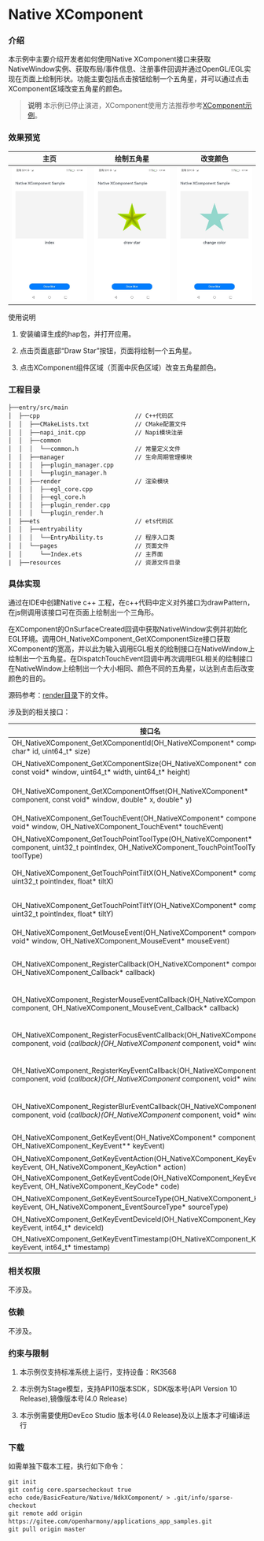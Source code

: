 # Native XComponent

### 介绍

本示例中主要介绍开发者如何使用Native XComponent接口来获取NativeWindow实例、获取布局/事件信息、注册事件回调并通过OpenGL/EGL实现在页面上绘制形状。功能主要包括点击按钮绘制一个五角星，并可以通过点击XComponent区域改变五角星的颜色。

> **说明**
> 本示例已停止演进，XComponent使用方法推荐参考[XComponent示例](../XComponent/README_zh.md)。
### 效果预览

| 主页                                 | 绘制五角星                                    | 改变颜色                                            |
| ------------------------------------ | --------------------------------------------- | --------------------------------------------------- |
| ![main](screenshots/device/main.png) | ![draw star](screenshots/device/drawStar.png) | ![change color](screenshots/device/changeColor.png) |

使用说明

1. 安装编译生成的hap包，并打开应用。

2. 点击页面底部“Draw Star”按钮，页面将绘制一个五角星。

3. 点击XComponent组件区域（页面中灰色区域）改变五角星颜色。


### 工程目录

```
├──entry/src/main
│  ├──cpp                           // C++代码区
│  │  ├──CMakeLists.txt             // CMake配置文件
│  │  ├──napi_init.cpp              // Napi模块注册
│  │  ├──common
│  │  │  └──common.h                // 常量定义文件
│  │  ├──manager                    // 生命周期管理模块
│  │  │  ├──plugin_manager.cpp
│  │  │  └──plugin_manager.h
│  │  ├──render                     // 渲染模块
│  │  │  ├──egl_core.cpp
│  │  │  ├──egl_core.h
│  │  │  ├──plugin_render.cpp
│  │  │  └──plugin_render.h
│  ├──ets                           // ets代码区
│  │  ├──entryability
│  │  │  └──EntryAbility.ts         // 程序入口类
│  │  └──pages                      // 页面文件
│  │     └──Index.ets               // 主界面
|  ├──resources         			// 资源文件目录
```

### 具体实现

通过在IDE中创建Native c++ 工程，在c++代码中定义对外接口为drawPattern，在js侧调用该接口可在页面上绘制出一个三角形。

在XComponent的OnSurfaceCreated回调中获取NativeWindow实例并初始化EGL环境。调用OH_NativeXComponent_GetXComponentSize接口获取XComponent的宽高，并以此为输入调用EGL相关的绘制接口在NativeWindow上绘制出一个五角星。在DispatchTouchEvent回调中再次调用EGL相关的绘制接口在NativeWindow上绘制出一个大小相同、颜色不同的五角星，以达到点击后改变颜色的目的。

源码参考：[render目录](entry/src/main/cpp/render)下的文件。

涉及到的相关接口：

| 接口名                                                       | 描述                                                    |
| ------------------------------------------------------------ | ------------------------------------------------------- |
| OH_NativeXComponent_GetXComponentId(OH_NativeXComponent* component, char* id, uint64_t* size) | 获取XComponent的id。                                    |
| OH_NativeXComponent_GetXComponentSize(OH_NativeXComponent* component, const void* window, uint64_t* width, uint64_t* height) | 获取XComponent持有的surface的大小。                     |
| OH_NativeXComponent_GetXComponentOffset(OH_NativeXComponent* component, const void* window, double* x, double* y) | 获取XComponent持有的surface相对窗口左上角的偏移量。     |
| OH_NativeXComponent_GetTouchEvent(OH_NativeXComponent* component, const void* window, OH_NativeXComponent_TouchEvent* touchEvent) | 获取由XComponent触发的触摸事件。                        |
| OH_NativeXComponent_GetTouchPointToolType(OH_NativeXComponent* component, uint32_t pointIndex, OH_NativeXComponent_TouchPointToolType* toolType) | 获取XComponent触摸点的工具类型。                        |
| OH_NativeXComponent_GetTouchPointTiltX(OH_NativeXComponent* component, uint32_t pointIndex, float* tiltX) | 获取XComponent触摸点处相对X轴的倾斜角度。               |
| OH_NativeXComponent_GetTouchPointTiltY(OH_NativeXComponent* component, uint32_t pointIndex, float* tiltY) | 获取XComponent触摸点处相对Y轴的倾斜角度。               |
| OH_NativeXComponent_GetMouseEvent(OH_NativeXComponent* component, const void* window, OH_NativeXComponent_MouseEvent* mouseEvent) | 获取由XComponent触发的鼠标事件。                        |
| OH_NativeXComponent_RegisterCallback(OH_NativeXComponent* component, OH_NativeXComponent_Callback* callback) | 为此OH_NativeXComponent实例注册生命周期和触摸事件回调。 |
| OH_NativeXComponent_RegisterMouseEventCallback(OH_NativeXComponent* component, OH_NativeXComponent_MouseEvent_Callback* callback) | 为此OH_NativeXComponent实例注册鼠标事件回调。           |
| OH_NativeXComponent_RegisterFocusEventCallback(OH_NativeXComponent* component, void (*callback)(OH_NativeXComponent* component, void* window)) | 为此OH_NativeXComponent实例注册获得焦点事件回调。       |
| OH_NativeXComponent_RegisterKeyEventCallback(OH_NativeXComponent* component, void (*callback)(OH_NativeXComponent* component, void* window)) | 为此OH_NativeXComponent实例注册按键事件回调。           |
| OH_NativeXComponent_RegisterBlurEventCallback(OH_NativeXComponent* component, void (*callback)(OH_NativeXComponent* component, void* window)) | 为此OH_NativeXComponent实例注册失去焦点事件回调。       |
| OH_NativeXComponent_GetKeyEvent(OH_NativeXComponent* component, OH_NativeXComponent_KeyEvent** keyEvent) | 获取由XComponent触发的按键事件。                        |
| OH_NativeXComponent_GetKeyEventAction(OH_NativeXComponent_KeyEvent* keyEvent, OH_NativeXComponent_KeyAction* action) | 获取按键事件的动作。                                    |
| OH_NativeXComponent_GetKeyEventCode(OH_NativeXComponent_KeyEvent* keyEvent, OH_NativeXComponent_KeyCode* code) | 获取按键事件的键码值。                                  |
| OH_NativeXComponent_GetKeyEventSourceType(OH_NativeXComponent_KeyEvent* keyEvent, OH_NativeXComponent_EventSourceType* sourceType) | 获取按键事件的输入源类型。                              |
| OH_NativeXComponent_GetKeyEventDeviceId(OH_NativeXComponent_KeyEvent* keyEvent, int64_t* deviceId) | 获取按键事件的设备ID。                                  |
| OH_NativeXComponent_GetKeyEventTimestamp(OH_NativeXComponent_KeyEvent* keyEvent, int64_t* timestamp) | 获取按键事件的时间戳。                                  |

### 相关权限

不涉及。

### 依赖

不涉及。

### 约束与限制

1. 本示例仅支持标准系统上运行，支持设备：RK3568

2. 本示例为Stage模型，支持API10版本SDK，SDK版本号(API Version 10 Release),镜像版本号(4.0 Release)

3. 本示例需要使用DevEco Studio 版本号(4.0 Release)及以上版本才可编译运行

### 下载

如需单独下载本工程，执行如下命令：

```
git init
git config core.sparsecheckout true
echo code/BasicFeature/Native/NdkXComponent/ > .git/info/sparse-checkout
git remote add origin https://gitee.com/openharmony/applications_app_samples.git
git pull origin master
```
